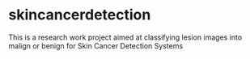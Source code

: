 # skincancerdetection
This is a research work project aimed at classifying lesion images into malign or benign for Skin Cancer Detection Systems
